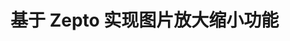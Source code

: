 <!--
 * @Author: your name
 * @Date: 2020-07-13 15:02:41
 * @LastEditTime: 2020-07-20 11:16:15
 * @LastEditors: zhaojunyun-jk
 * @Description: In User Settings Edit
 * @FilePath: \Jerome-Blog\pages\other\page12.md
--> 
# 基于 Zepto 实现图片放大缩小功能